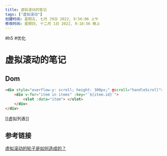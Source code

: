 ```yaml
---
title: 虚拟滚动的笔记
tags: ["虚拟滚动"]
创建时间: 星期五, 七月 29日 2022, 9:56:06 上午
修改时间: 星期四, 十二月 1日 2022, 9:18:56 晚上
---
```

#h5 #优化

# 虚拟滚动的笔记

## Dom

```html
<div style="overflow-y: scroll; height: 300px;" @scroll="handleScroll"> 
	<div v-for="item in items" :key="`${item.id}`"> 
		<slot :data="item"> </slot> 
	</div> 
</div>
```

[[虚拟列表]]

## 参考链接
[虚拟滚动的轮子是如何造成的？](https://juejin.cn/post/6844903598510309390)